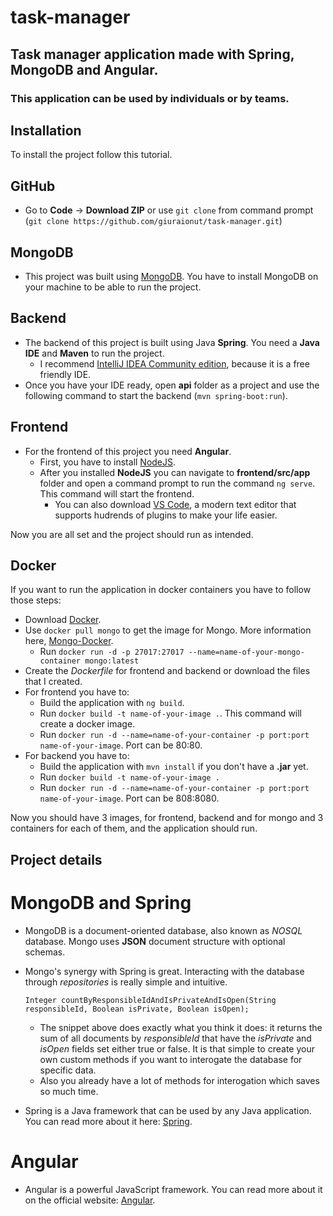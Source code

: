 # task-manager
## Task manager application made with Spring, MongoDB and Angular.
### This application can be used by individuals or by teams.

## Installation

To install the project follow this tutorial.

## GitHub

* Go to **Code** -> **Download ZIP** or use `git clone` from command prompt (`git clone https://github.com/giuraionut/task-manager.git`)

## MongoDB

* This project was built using [MongoDB](https://docs.mongodb.com/manual/installation/). You have to install MongoDB on your machine to be able to run the project.

## Backend

* The backend of this project is built using Java **Spring**. You need a **Java IDE** and **Maven** to run the project.
  * I recommend [IntelliJ IDEA Community edition](https://www.jetbrains.com/idea/), because it is a free friendly IDE.
* Once you have your IDE ready, open **api** folder as a project and use the following command to start the backend (`mvn spring-boot:run`).

## Frontend

* For the frontend of this project you need **Angular**.
  * First, you have to install [NodeJS](https://nodejs.org/en/download/).
  * After you installed **NodeJS** you can navigate to **frontend/src/app** folder and open a command prompt to run the command `ng serve`. This command will start the frontend.
    *  You can also download [VS Code](https://code.visualstudio.com/download), a modern text editor that supports hudrends of plugins to make your life easier.

Now you are all set and the project should run as intended.

## Docker

If you want to run the application in docker containers you have to follow those steps:
* Download [Docker](https://www.docker.com/products/docker-desktop).
* Use `docker pull mongo` to get the image for Mongo. More information here, [Mongo-Docker](https://hub.docker.com/_/mongo).
  * Run `docker run -d -p 27017:27017 --name=name-of-your-mongo-container mongo:latest`
* Create the *Dockerfile* for frontend and backend or download the files that I created.
* For frontend you have to:
  * Build the application with `ng build`.
  * Run `docker build -t name-of-your-image .`. This command will create a docker image.
  * Run `docker run -d --name=name-of-your-container -p port:port name-of-your-image`. Port can be 80:80.
* For backend you have to:
  * Build the application with `mvn install` if you don't have a **.jar** yet.
  * Run `docker build -t name-of-your-image .`
  * Run `docker run -d --name=name-of-your-container -p port:port name-of-your-image`. Port can be 808:8080.

Now you should have 3 images, for frontend, backend and for mongo and 3 containers for each of them, and the application should run.

## Project details

# MongoDB and Spring
* MongoDB is a document-oriented database, also known as *NOSQL* database. Mongo uses **JSON** document structure with optional schemas.
* Mongo's synergy with Spring is great. Interacting with the database through *repositories* is really simple and intuitive.
  ```
  Integer countByResponsibleIdAndIsPrivateAndIsOpen(String responsibleId, Boolean isPrivate, Boolean isOpen);
  ```
  * The snippet above does exactly what you think it does: it returns the sum of all documents by *responsibleId* that have the *isPrivate* and *isOpen* fields set either true or false. It is that simple to create your own custom methods if you want to interogate the database for specific data.
  * Also you already have a lot of methods for interogation which saves so much time.

* Spring is a Java framework that can be used by any Java application. You can read more about it here: [Spring](https://spring.io/).

# Angular
* Angular is a powerful JavaScript framework. You can read more about it on the official website: [Angular](https://angular.io/).
